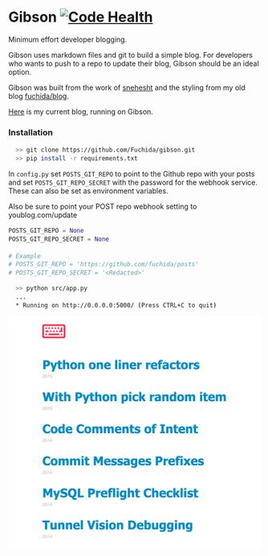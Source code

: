 # Gibson [![Code Health](https://landscape.io/github/Fuchida/gibson/master/landscape.svg?style=flat)](https://landscape.io/github/Fuchida/gibson/master)
Minimum effort developer blogging.

Gibson uses markdown files and git to build a simple blog. For developers who wants
to push to a repo to update their blog, Gibson should be an ideal option.

Gibson was built from the work of [snehesht](https://github.com/snehesht/blog) and the styling from
my old blog [fuchida/blog](https://github.com/Fuchida/Archive/tree/master/blog.fuchida.me).

[Here](http://blog.fuchida.me) is my current blog, running on Gibson.

### Installation

```sh
  >> git clone https://github.com/Fuchida/gibson.git
  >> pip install -r requirements.txt
```

In `config.py` set `POSTS_GIT_REPO` to point to the Github repo with your posts and set `POSTS_GIT_REPO_SECRET`
with the password for the webhook service. These can also be set as environment variables.

Also be sure to point your POST repo webhook setting to youblog.com/update

```python
POSTS_GIT_REPO = None
POSTS_GIT_REPO_SECRET = None

# Example
# POSTS_GIT_REPO = 'https://github.com/fuchida/posts'
# POSTS_GIT_REPO_SECRET = '<Redacted>'
```

```sh
  >> python src/app.py
  ...
  * Running on http://0.0.0.0:5000/ (Press CTRL+C to quit)
```

![Screenshot](docs/images/main_page.png)
